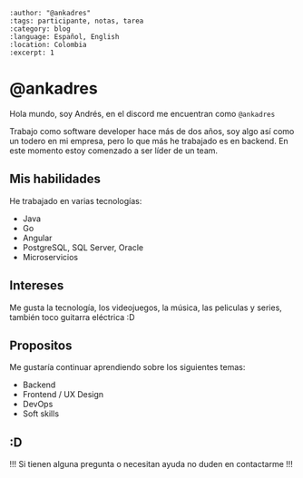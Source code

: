 
```{post} 2023-07-28
:author: "@ankadres"
:tags: participante, notas, tarea
:category: blog
:language: Español, English
:location: Colombia
:excerpt: 1
```

# @ankadres

Hola mundo, soy Andrés, en el discord me encuentran como `@ankadres`

Trabajo como software developer hace más de dos años, soy algo así como un todero en mi empresa, pero lo que más he trabajado es en backend. En este momento estoy comenzado a ser líder de un team.

## Mis habilidades

He trabajado en varias tecnologías:

- Java
- Go
- Angular
- PostgreSQL, SQL Server, Oracle
- Microservicios

## Intereses

Me gusta la tecnología, los videojuegos, la música, las peliculas y series, también toco guitarra eléctrica :D

## Propositos

Me gustaría continuar aprendiendo sobre los siguientes temas:

- Backend
- Frontend / UX Design
- DevOps
- Soft skills

## :D
!!! Si tienen alguna pregunta o necesitan ayuda no duden en contactarme !!!








